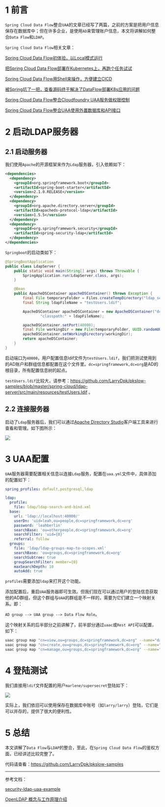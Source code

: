 # 1 前言

`Spring Cloud Data Flow`整合`UAA`的文章已经写了两篇，之前的方案是把用户信息保存在数据库中；但在许多企业，是使用`AD`来管理账户信息，本文将讲解如何整合`Data Flow`和`LDAP`。

`Spring Cloud Data Flow`相关文章：

[Spring Cloud Data Flow初体验，以Local模式运行](https://www.pkslow.com/archives/spring-cloud-data-flow)

[把Spring Cloud Data Flow部署在Kubernetes上，再跑个任务试试](https://www.pkslow.com/archives/spring-cloud-data-flow-on-kubernetes)

[Spring Cloud Data Flow用Shell来操作，方便建立CICD](https://www.pkslow.com/archives/spring-cloud-dataflow-shell)

[被Spring坑了一把，查看源码终于解决了DataFlow部署K8s应用的问题](https://www.pkslow.com/archives/spring-cloud-dataflow-affinity)

[Spring Cloud Data Flow整合Cloudfoundry UAA服务做权限控制](https://www.pkslow.com/archives/spring-cloud-dataflow-uaa)

[Spring Cloud Data Flow整合UAA使用外置数据库和API接口](https://www.pkslow.com/archives/spring-cloud-dataflow-uaa-api)



# 2 启动LDAP服务器

## 2.1 启动服务器

我们使用`Apache`的开源框架来作为`Ldap`服务器，引入依赖如下：

```xml
<dependencies>
  <dependency>
    <groupId>org.springframework.boot</groupId>
    <artifactId>spring-boot-starter</artifactId>
    <version>2.1.0.RELEASE</version>
  </dependency>
  <dependency>
    <groupId>org.apache.directory.server</groupId>
    <artifactId>apacheds-protocol-ldap</artifactId>
    <version>1.5.5</version>
  </dependency>
  <dependency>
    <groupId>org.springframework.security</groupId>
    <artifactId>spring-security-ldap</artifactId>
  </dependency>
</dependencies>
```



`Springboot`的启动类如下：

```java
@SpringBootApplication
public class LdapServer {
    public static void main(String[] args) throws Throwable {
        SpringApplication.run(LdapServer.class, args);
    }

    @Bean
    public ApacheDSContainer apacheDSContainer() throws Exception {
        final File temporaryFolder = Files.createTempDirectory("ldap_server").toFile();
        final String ldapFileName = "testUsers.ldif";

        ApacheDSContainer apacheDSContainer = new ApacheDSContainer("dc=springframework,dc=org",
                "classpath:" + ldapFileName);

        apacheDSContainer.setPort(40000);
        final File workingDir = new File(temporaryFolder, UUID.randomUUID().toString());
        apacheDSContainer.setWorkingDirectory(workingDir);
        return apacheDSContainer;
    }
}
```

启动端口为`40000`，用户配置信息ldif文件为`testUsers.ldif`，我们把测试使用到的AD账户和群组信息都配置在这个文件里。`dc=springframework,dc=org`是AD的根目录，所有配置信息树的起点。

`testUsers.ldif`比较大，请参考：https://github.com/LarryDpk/pkslow-samples/blob/master/spring-cloud/ldap-server/src/main/resources/testUsers.ldif 。



## 2.2 连接服务器

启动了`Ldap`服务器后，我们可以通过[Apache Directory Studio](http://directory.apache.org/studio/)客户端工具来进行查看和管理。如下图所示：

![](https://pkslow.oss-cn-shenzhen.aliyuncs.com/images/2021/01/spring-cloud-dataflow-uaa-ldap.ldap-studio.png)



# 3 UAA配置

`UAA`服务器需要配置相关信息以连接`Ldap`服务，配置在`uaa.yml`文件中，具体添加的配置如下：

```yaml
spring_profiles: default,postgresql,ldap

ldap:
  profile:
    file: ldap/ldap-search-and-bind.xml
  base:
    url: 'ldap://localhost:40000/'
    userDn: 'uid=leah,ou=people,dc=springframework,dc=org'
    password: 'leahberlin'
    searchBase: 'ou=otherpeople,dc=springframework,dc=org'
    searchFilter: 'uid={0}'
    referral: follow
  groups:
    file: 'ldap/ldap-groups-map-to-scopes.xml'
    searchBase: 'ou=groups,dc=springframework,dc=org'
    searchSubtree: true
    groupSearchFilter: member={0}
    maxSearchDepth: 10
    autoAdd: true
```

`profiles`需要添加`ldap`来打开这个功能。



添加配置后，重启`UAA`服务器即可生效。但我们现在可以通过用户的登陆信息获取他的AD群组，但这个群组与`UAA`的群组是不一样的，需要为它们建立一个映射关系。即：

`AD group --> UAA group --> Data Flow Role`。

这个映射关系的后半部分之前讲解了，前半部分通过`uaac`或`Rest API`可以配置，如下：

```bash
uaac group map "cn=view,ou=groups,dc=springframework,dc=org" --name="dataflow.view" --origin=ldap
uaac group map "cn=create,ou=groups,dc=springframework,dc=org" --name="dataflow.create" --origin=ldap
uaac group map "cn=manage,ou=groups,dc=springframework,dc=org" --name="dataflow.manage" --origin=ldap
```



# 4 登陆测试

我们直接用`ldif`文件配置的用户`marlene/supersecret`登陆如下：

![](https://pkslow.oss-cn-shenzhen.aliyuncs.com/images/2021/01/spring-cloud-dataflow-uaa-ldap.login-ok.png)



实际上，我们依旧可以使用保存在数据库中账号（如`larry/larry`）登陆，它们是可以并存的，提供了很大的便利性。



# 5 总结

本文讲解了`Data Flow`与`LDAP`的整合，至此，在`Spring Cloud Data Flow`的鉴权方面，已经讲述比较完整了。

代码请查看：https://github.com/LarryDpk/pkslow-samples



---

参考文档：

[security-ldap-uaa-example](https://github.com/spring-cloud/spring-cloud-dataflow-samples/tree/master/security-ldap-uaa-example)

[OpenLDAP 概念与工作原理介绍](https://www.linuxidc.com/Linux/2016-08/134225.htm)

